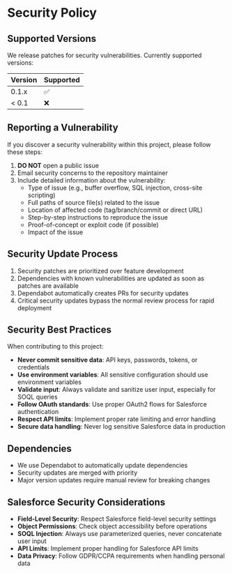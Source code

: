 # Security Policy

## Supported Versions

We release patches for security vulnerabilities. Currently supported versions:

| Version | Supported          |
| ------- | ------------------ |
| 0.1.x   | :white_check_mark: |
| < 0.1   | :x:                |

## Reporting a Vulnerability

If you discover a security vulnerability within this project, please follow these steps:

1. **DO NOT** open a public issue
2. Email security concerns to the repository maintainer
3. Include detailed information about the vulnerability:
   - Type of issue (e.g., buffer overflow, SQL injection, cross-site scripting)
   - Full paths of source file(s) related to the issue
   - Location of affected code (tag/branch/commit or direct URL)
   - Step-by-step instructions to reproduce the issue
   - Proof-of-concept or exploit code (if possible)
   - Impact of the issue

## Security Update Process

1. Security patches are prioritized over feature development
2. Dependencies with known vulnerabilities are updated as soon as patches are available
3. Dependabot automatically creates PRs for security updates
4. Critical security updates bypass the normal review process for rapid deployment

## Security Best Practices

When contributing to this project:

- **Never commit sensitive data**: API keys, passwords, tokens, or credentials
- **Use environment variables**: All sensitive configuration should use environment variables
- **Validate input**: Always validate and sanitize user input, especially for SOQL queries
- **Follow OAuth standards**: Use proper OAuth2 flows for Salesforce authentication
- **Respect API limits**: Implement proper rate limiting and error handling
- **Secure data handling**: Never log sensitive Salesforce data in production

## Dependencies

- We use Dependabot to automatically update dependencies
- Security updates are merged with priority
- Major version updates require manual review for breaking changes

## Salesforce Security Considerations

- **Field-Level Security**: Respect Salesforce field-level security settings
- **Object Permissions**: Check object accessibility before operations
- **SOQL Injection**: Always use parameterized queries, never concatenate user input
- **API Limits**: Implement proper handling for Salesforce API limits
- **Data Privacy**: Follow GDPR/CCPA requirements when handling personal data